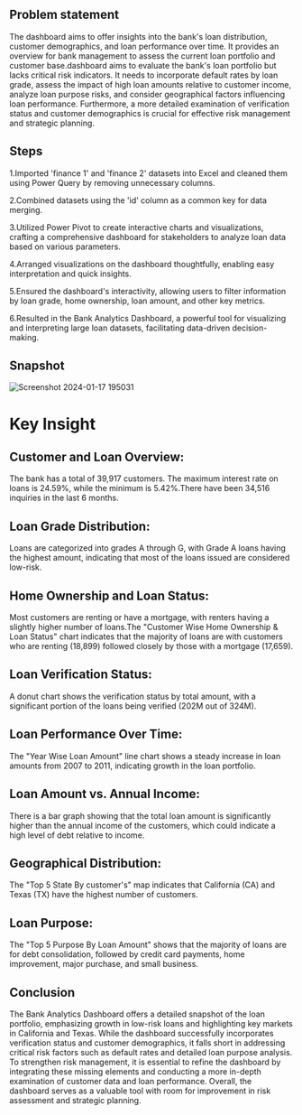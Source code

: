 ## Problem statement

The dashboard aims to offer insights into the bank's loan distribution, customer demographics, and loan performance over time. It provides an overview for bank management to assess the current loan portfolio and customer base.dashboard aims to evaluate the bank's loan portfolio but lacks critical risk indicators. It needs to incorporate default rates by loan grade, assess the impact of high loan amounts relative to customer income, analyze loan purpose risks, and consider geographical factors influencing loan performance. Furthermore, a more detailed examination of verification status and customer demographics is crucial for effective risk management and strategic planning.

## Steps

1.Imported 'finance 1' and 'finance 2' datasets into Excel and cleaned them using Power Query by removing unnecessary columns.

2.Combined datasets using the 'id' column as a common key for data merging.

3.Utilized Power Pivot to create interactive charts and visualizations, crafting a comprehensive dashboard for stakeholders to analyze loan data based on various parameters.

4.Arranged visualizations on the dashboard thoughtfully, enabling easy interpretation and quick insights.

5.Ensured the dashboard's interactivity, allowing users to filter information by loan grade, home ownership, loan amount, and other key metrics.

6.Resulted in the Bank Analytics Dashboard, a powerful tool for visualizing and interpreting large loan datasets, facilitating data-driven decision-making.

## Snapshot

![Screenshot 2024-01-17 195031](https://github.com/sakshibadoni21/Bank-Analytics-Dashboard/assets/152711814/8ea32a75-a01c-4a46-8364-924f59eb26d0)

# Key Insight

## Customer and Loan Overview:
The bank has a total of 39,917 customers. The maximum interest rate on loans is 24.59%, while the minimum is 5.42%.There have been 34,516 inquiries in the last 6 months.

## Loan Grade Distribution:
Loans are categorized into grades A through G, with Grade A loans having the highest amount, indicating that most of the loans issued are considered low-risk.

## Home Ownership and Loan Status:
Most customers are renting or have a mortgage, with renters having a slightly higher number of loans.The "Customer Wise Home Ownership & Loan Status" chart indicates that the majority of loans are with customers who are renting (18,899) followed closely by those with a mortgage (17,659).

## Loan Verification Status: 
A donut chart shows the verification status by total amount, with a significant portion of the loans being verified (202M out of 324M).

## Loan Performance Over Time:
The "Year Wise Loan Amount" line chart shows a steady increase in loan amounts from 2007 to 2011, indicating growth in the loan portfolio.

## Loan Amount vs. Annual Income: 
There is a bar graph showing that the total loan amount is significantly higher than the annual income of the customers, which could indicate a high level of debt relative to income.

## Geographical Distribution:
The "Top 5 State By customer's" map indicates that California (CA) and Texas (TX) have the highest number of customers.

## Loan Purpose:
The "Top 5 Purpose By Loan Amount" shows that the majority of loans are for debt consolidation, followed by credit card payments, home improvement, major purchase, and small business.

## Conclusion

The Bank Analytics Dashboard offers a detailed snapshot of the loan portfolio, emphasizing growth in low-risk loans and highlighting key markets in California and Texas. While the dashboard successfully incorporates verification status and customer demographics, it falls short in addressing critical risk factors such as default rates and detailed loan purpose analysis. To strengthen risk management, it is essential to refine the dashboard by integrating these missing elements and conducting a more in-depth examination of customer data and loan performance. Overall, the dashboard serves as a valuable tool with room for improvement in risk assessment and strategic planning.







